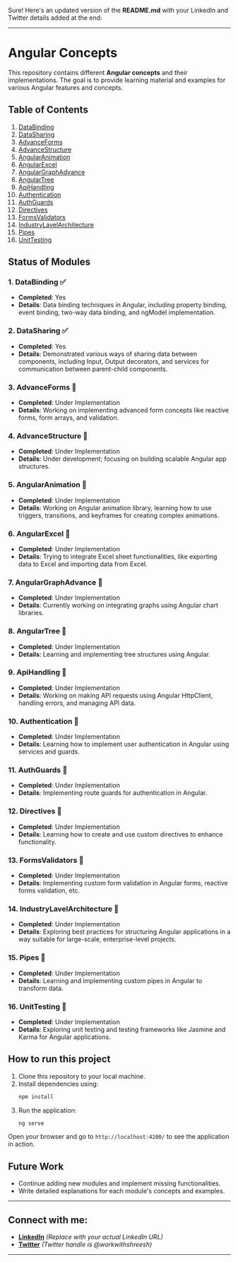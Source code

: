 Sure! Here's an updated version of the **README.md** with your LinkedIn and Twitter details added at the end:

---

# Angular Concepts

This repository contains different **Angular concepts** and their implementations. The goal is to provide learning material and examples for various Angular features and concepts.

## Table of Contents

1. [DataBinding](#databinding)
2. [DataSharing](#datasharing)
3. [AdvanceForms](#advanceforms)
4. [AdvanceStructure](#advancestructure)
5. [AngularAnimation](#angularanimation)
6. [AngularExcel](#angularexcel)
7. [AngularGraphAdvance](#angulargraphadvance)
8. [AngularTree](#angulartree)
9. [ApiHandling](#apihandling)
10. [Authentication](#authentication)
11. [AuthGuards](#authguards)
12. [Directives](#directives)
13. [FormsValidators](#formsvalidators)
14. [IndustryLavelArchitecture](#industrylavelarchitecture)
15. [Pipes](#pipes)
16. [UnitTesting](#unittesting)

## Status of Modules

### 1. **DataBinding** ✅
   - **Completed**: Yes
   - **Details**: Data binding techniques in Angular, including property binding, event binding, two-way data binding, and ngModel implementation.

### 2. **DataSharing** ✅
   - **Completed**: Yes
   - **Details**: Demonstrated various ways of sharing data between components, including Input, Output decorators, and services for communication between parent-child components.

### 3. **AdvanceForms** 🔄
   - **Completed**: Under Implementation
   - **Details**: Working on implementing advanced form concepts like reactive forms, form arrays, and validation.

### 4. **AdvanceStructure** 🔄
   - **Completed**: Under Implementation
   - **Details**: Under development; focusing on building scalable Angular app structures.

### 5. **AngularAnimation** 🔄
   - **Completed**: Under Implementation
   - **Details**: Working on Angular animation library, learning how to use triggers, transitions, and keyframes for creating complex animations.

### 6. **AngularExcel** 🔄
   - **Completed**: Under Implementation
   - **Details**: Trying to integrate Excel sheet functionalities, like exporting data to Excel and importing data from Excel.

### 7. **AngularGraphAdvance** 🔄
   - **Completed**: Under Implementation
   - **Details**: Currently working on integrating graphs using Angular chart libraries.

### 8. **AngularTree** 🔄
   - **Completed**: Under Implementation
   - **Details**: Learning and implementing tree structures using Angular.

### 9. **ApiHandling** 🔄
   - **Completed**: Under Implementation
   - **Details**: Working on making API requests using Angular HttpClient, handling errors, and managing API data.

### 10. **Authentication** 🔄
   - **Completed**: Under Implementation
   - **Details**: Learning how to implement user authentication in Angular using services and guards.

### 11. **AuthGuards** 🔄
   - **Completed**: Under Implementation
   - **Details**: Implementing route guards for authentication in Angular.

### 12. **Directives** 🔄
   - **Completed**: Under Implementation
   - **Details**: Learning how to create and use custom directives to enhance functionality.

### 13. **FormsValidators** 🔄
   - **Completed**: Under Implementation
   - **Details**: Implementing custom form validation in Angular forms, reactive forms validation, etc.

### 14. **IndustryLavelArchitecture** 🔄
   - **Completed**: Under Implementation
   - **Details**: Exploring best practices for structuring Angular applications in a way suitable for large-scale, enterprise-level projects.

### 15. **Pipes** 🔄
   - **Completed**: Under Implementation
   - **Details**: Learning and implementing custom pipes in Angular to transform data.

### 16. **UnitTesting** 🔄
   - **Completed**: Under Implementation
   - **Details**: Exploring unit testing and testing frameworks like Jasmine and Karma for Angular applications.

## How to run this project

1. Clone this repository to your local machine.
2. Install dependencies using:
   ```bash
   npm install
   ```
3. Run the application:
   ```bash
   ng serve
   ```

Open your browser and go to `http://localhost:4200/` to see the application in action.

## Future Work
- Continue adding new modules and implement missing functionalities.
- Write detailed explanations for each module's concepts and examples.

---

## Connect with me:
- **[LinkedIn](https://www.linkedin.com/in/your-linkedin-id)**  *(Replace with your actual LinkedIn URL)*
- **[Twitter](https://twitter.com/workwithshreesh)**  *(Twitter handle is @workwithshreesh)*

---
